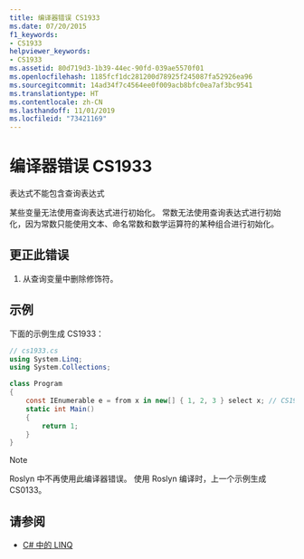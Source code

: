 ```yaml
---
title: 编译器错误 CS1933
ms.date: 07/20/2015
f1_keywords:
- CS1933
helpviewer_keywords:
- CS1933
ms.assetid: 80d719d3-1b39-44ec-90fd-039ae5570f01
ms.openlocfilehash: 1185fcf1dc281200d78925f245087fa52926ea96
ms.sourcegitcommit: 14ad34f7c4564ee0f009acb8bfc0ea7af3bc9541
ms.translationtype: HT
ms.contentlocale: zh-CN
ms.lasthandoff: 11/01/2019
ms.locfileid: "73421169"
---
```

# <a name="compiler-error-cs1933"></a>编译器错误 CS1933

表达式不能包含查询表达式

 某些变量无法使用查询表达式进行初始化。 常数无法使用查询表达式进行初始化，因为常数只能使用文本、命名常数和数学运算符的某种组合进行初始化。

## <a name="to-correct-this-error"></a>更正此错误  

1. 从查询变量中删除修饰符。

## <a name="example"></a>示例

 下面的示例生成 CS1933：

```csharp
// cs1933.cs
using System.Linq;
using System.Collections;

class Program
{
    const IEnumerable e = from x in new[] { 1, 2, 3 } select x; // CS1933
    static int Main()
    {
        return 1;
    }
}
```

> [!NOTE]
> Roslyn 中不再使用此编译器错误。 使用 Roslyn 编译时，上一个示例生成 CS0133。

## <a name="see-also"></a>请参阅

- [C# 中的 LINQ](../../linq/index.md)
